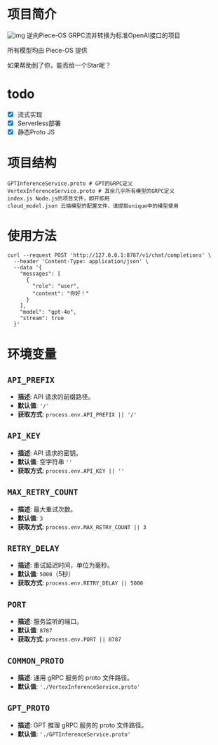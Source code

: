 # 项目简介
![img](https://raw.githubusercontent.com/pieces-app/pieces-os-client-sdk-for-csharp/main/assets/pieces-logo.png)
逆向Piece-OS GRPC流并转换为标准OpenAI接口的项目

所有模型均由 Piece-OS 提供

如果帮助到了你，能否给一个Star呢？ 
# todo
- [x] 流式实现
- [x] Serverless部署
- [x] 静态Proto JS

# 项目结构
```
GPTInferenceService.proto # GPT的GRPC定义
VertexInferenceService.proto # 其余几乎所有模型的GRPC定义
index.js Node.js的项目文件，即开即用
cloud_model.json 云端模型的配置文件，请提取unique中的模型使用
```

# 使用方法
```curl
curl --request POST 'http://127.0.0.1:8787/v1/chat/completions' \
  --header 'Content-Type: application/json' \
  --data '{
    "messages": [
      {
        "role": "user",
        "content": "你好！"
      }
    ],
    "model": "gpt-4o",
    "stream": true
  }'
```

# 环境变量
## `API_PREFIX`
- **描述**: API 请求的前缀路径。
- **默认值**: `'/'`
- **获取方式**: `process.env.API_PREFIX || '/'`

## `API_KEY`
- **描述**: API 请求的密钥。
- **默认值**: 空字符串 `''`
- **获取方式**: `process.env.API_KEY || ''`

## `MAX_RETRY_COUNT`
- **描述**: 最大重试次数。
- **默认值**: `3`
- **获取方式**: `process.env.MAX_RETRY_COUNT || 3`

## `RETRY_DELAY`
- **描述**: 重试延迟时间，单位为毫秒。
- **默认值**: `5000`（5秒）
- **获取方式**: `process.env.RETRY_DELAY || 5000`

## `PORT`
- **描述**: 服务监听的端口。
- **默认值**: `8787`
- **获取方式**: `process.env.PORT || 8787`

## `COMMON_PROTO`
- **描述**: 通用 gRPC 服务的 proto 文件路径。
- **默认值**: `'./VertexInferenceService.proto'`

## `GPT_PROTO`
- **描述**: GPT 推理 gRPC 服务的 proto 文件路径。
- **默认值**: `'./GPTInferenceService.proto'`

